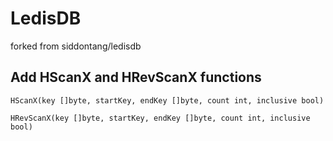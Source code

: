 # LedisDB 

forked from siddontang/ledisdb

## Add HScanX and HRevScanX functions 

    HScanX(key []byte, startKey, endKey []byte, count int, inclusive bool)

    HRevScanX(key []byte, startKey, endKey []byte, count int, inclusive bool)